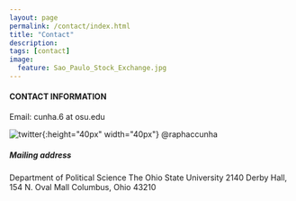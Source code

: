 ```yaml
---
layout: page
permalink: /contact/index.html
title: "Contact"
description:
tags: [contact]
image:
  feature: Sao_Paulo_Stock_Exchange.jpg
---
```


#### CONTACT INFORMATION

Email: cunha.6 at osu.edu

![twitter](../images/twitter_logo.png){:height="40px" width="40px"} @raphaccunha

##### Mailing address

Department of Political Science
The Ohio State University
2140 Derby Hall, 154 N. Oval Mall
Columbus, Ohio 43210
